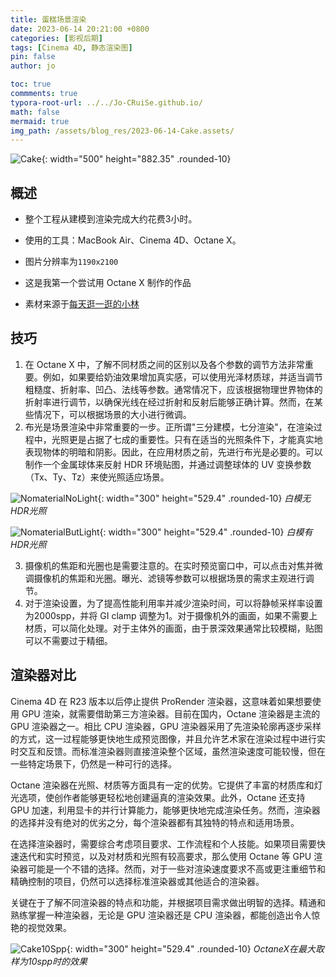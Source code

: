 ```yaml
---
title: 蛋糕场景渲染
date: 2023-06-14 20:21:00 +0800
categories: [影视后期]
tags: [Cinema 4D, 静态渲染图]
pin: false
author: jo

toc: true
commments: true
typora-root-url: ../../Jo-CRuiSe.github.io/
math: false
mermaid: true
img_path: /assets/blog_res/2023-06-14-Cake.assets/
---
```


![Cake](/Cake.png){: width="500" height="882.35" .rounded-10}

## 概述

- 整个工程从建模到渲染完成大约花费3小时。

- 使用的工具：MacBook Air、Cinema 4D、Octane X。

- 图片分辨率为`1190x2100`

- 这是我第一个尝试用 Octane X 制作的作品

- 素材来源于[每天逛一逛的小林](https://www.bilibili.com/video/BV1rW4y1R7pc/?spm_id_from=333.337.search-card.all.click&vd_source=27f8535b972612917de0cca10f45313f)

## 技巧

1. 在 Octane X 中，了解不同材质之间的区别以及各个参数的调节方法非常重要。例如，如果要给奶油效果增加真实感，可以使用光泽材质球，并适当调节粗糙度、折射率、凹凸、法线等参数。通常情况下，应该根据物理世界物体的折射率进行调节，以确保光线在经过折射和反射后能够正确计算。然而，在某些情况下，可以根据场景的大小进行微调。
2. 布光是场景渲染中非常重要的一步。正所谓"三分建模，七分渲染"，在渲染过程中，光照更是占据了七成的重要性。只有在适当的光照条件下，才能真实地表现物体的明暗和阴影。因此，在应用材质之前，先进行布光是必要的。可以制作一个金属球体来反射 HDR 环境贴图，并通过调整球体的 UV 变换参数（Tx、Ty、Tz）来使光照适应场景。

![NomaterialNoLight](/NomaterialNoLight.png){: width="300" height="529.4" .rounded-10}
_白模无HDR光照_

![NomaterialButLight](/NomaterialButLight.png){: width="300" height="529.4" .rounded-10}
_白模有HDR光照_

3. 摄像机的焦距和光圈也是需要注意的。在实时预览窗口中，可以点击对焦并微调摄像机的焦距和光圈。曝光、滤镜等参数可以根据场景的需求主观进行调节。
4. 对于渲染设置，为了提高性能利用率并减少渲染时间，可以将静帧采样率设置为2000spp，并将 GI clamp 调整为1。对于摄像机外的画面，如果不需要上材质，可以简化处理。对于主体外的画面，由于景深效果通常比较模糊，贴图可以不需要过于精细。

## 渲染器对比

Cinema 4D 在 R23 版本以后停止提供 ProRender 渲染器，这意味着如果想要使用 GPU 渲染，就需要借助第三方渲染器。目前在国内，Octane 渲染器是主流的 GPU 渲染器之一。相比 CPU 渲染器，GPU 渲染器采用了先渲染轮廓再逐步采样的方式，这一过程能够更快地生成预览图像，并且允许艺术家在渲染过程中进行实时交互和反馈。而标准渲染器则直接渲染整个区域，虽然渲染速度可能较慢，但在一些特定场景下，仍然是一种可行的选择。

Octane 渲染器在光照、材质等方面具有一定的优势。它提供了丰富的材质库和灯光选项，使创作者能够更轻松地创建逼真的渲染效果。此外，Octane 还支持 GPU 加速，利用显卡的并行计算能力，能够更快地完成渲染任务。然而，渲染器的选择并没有绝对的优劣之分，每个渲染器都有其独特的特点和适用场景。

在选择渲染器时，需要综合考虑项目要求、工作流程和个人技能。如果项目需要快速迭代和实时预览，以及对材质和光照有较高要求，那么使用 Octane 等 GPU 渲染器可能是一个不错的选择。然而，对于一些对渲染速度要求不高或更注重细节和精确控制的项目，仍然可以选择标准渲染器或其他适合的渲染器。

关键在于了解不同渲染器的特点和功能，并根据项目需求做出明智的选择。精通和熟练掌握一种渲染器，无论是 GPU 渲染器还是 CPU 渲染器，都能创造出令人惊艳的视觉效果。

![Cake10Spp](Cake10Spp.png){: width="300" height="529.4" .rounded-10}
_OctaneX在最大取样为10spp时的效果_
